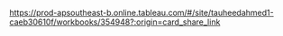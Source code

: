 https://prod-apsoutheast-b.online.tableau.com/#/site/tauheedahmed1-caeb30610f/workbooks/354948?:origin=card_share_link
